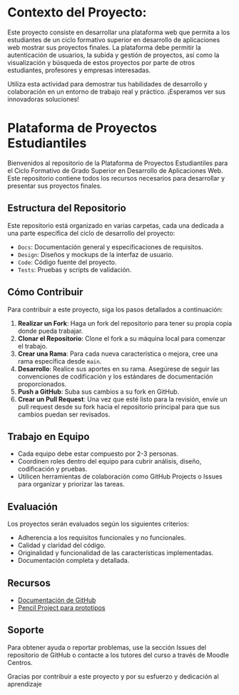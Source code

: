 # Contexto del Proyecto:
Este proyecto consiste en desarrollar una plataforma web que permita a los estudiantes de un ciclo formativo superior en desarrollo de aplicaciones web mostrar sus proyectos finales. La plataforma debe permitir la autenticación de usuarios, la subida y gestión de proyectos, así como la visualización y búsqueda de estos proyectos por parte de otros estudiantes, profesores y empresas interesadas.

Utiliza esta actividad para demostrar tus habilidades de desarrollo y colaboración en un entorno de trabajo real y práctico. ¡Esperamos ver sus innovadoras soluciones!

# Plataforma de Proyectos Estudiantiles

Bienvenidos al repositorio de la Plataforma de Proyectos Estudiantiles para el Ciclo Formativo de Grado Superior en Desarrollo de Aplicaciones Web. Este repositorio contiene todos los recursos necesarios para desarrollar y presentar sus proyectos finales.

## Estructura del Repositorio

Este repositorio está organizado en varias carpetas, cada una dedicada a una parte específica del ciclo de desarrollo del proyecto:

- `Docs`: Documentación general y especificaciones de requisitos.
- `Design`: Diseños y mockups de la interfaz de usuario.
- `Code`: Código fuente del proyecto.
- `Tests`: Pruebas y scripts de validación.

## Cómo Contribuir

Para contribuir a este proyecto, siga los pasos detallados a continuación:

1. **Realizar un Fork**: Haga un fork del repositorio para tener su propia copia donde pueda trabajar.
2. **Clonar el Repositorio**: Clone el fork a su máquina local para comenzar el trabajo.
3. **Crear una Rama**: Para cada nueva característica o mejora, cree una rama específica desde `main`.
4. **Desarrollo**: Realice sus aportes en su rama. Asegúrese de seguir las convenciones de codificación y los estándares de documentación proporcionados.
5. **Push a GitHub**: Suba sus cambios a su fork en GitHub.
6. **Crear un Pull Request**: Una vez que esté listo para la revisión, envíe un pull request desde su fork hacia el repositorio principal para que sus cambios puedan ser revisados.

## Trabajo en Equipo

- Cada equipo debe estar compuesto por 2-3 personas.
- Coordinen roles dentro del equipo para cubrir análisis, diseño, codificación y pruebas.
- Utilicen herramientas de colaboración como GitHub Projects o Issues para organizar y priorizar las tareas.

## Evaluación

Los proyectos serán evaluados según los siguientes criterios:

- Adherencia a los requisitos funcionales y no funcionales.
- Calidad y claridad del código.
- Originalidad y funcionalidad de las características implementadas.
- Documentación completa y detallada.

## Recursos

- [Documentación de GitHub](https://docs.github.com/)
- [Pencil Project para prototipos](https://pencil.evolus.vn/)

## Soporte

Para obtener ayuda o reportar problemas, use la sección Issues del repositorio de GitHub o contacte a los tutores del curso a través de Moodle Centros.

Gracias por contribuir a este proyecto y por su esfuerzo y dedicación al aprendizaje
